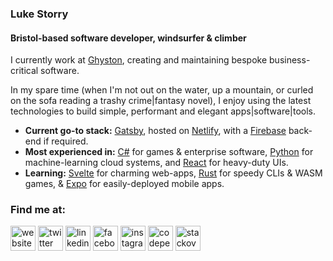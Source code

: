 ### Luke Storry
#### Bristol-based software developer, windsurfer & climber


I currently work at [Ghyston](https://www.ghyston.com/), creating and maintaining bespoke business-critical software.


In my spare time (when I'm not out on the water, up a mountain, or curled on the sofa reading a trashy crime|fantasy novel), I enjoy using the latest technologies to build simple, performant and elegant apps|software|tools.


*   **Current go-to stack:** [Gatsby](https://www.gatsbyjs.org/), hosted on [Netlify](https://www.netlify.com/), with a [Firebase](https://firebase.google.com/) back-end if required.
*   **Most experienced in:** [C#](https://docs.microsoft.com/en-us/dotnet/csharp/) for games & enterprise software, [Python](https://www.python.org/) for machine-learning cloud systems, and [React](https://reactjs.org/) for heavy-duty UIs.
*   **Learning:** [Svelte](https://svelte.dev/) for charming web-apps, [Rust](https://www.rust-lang.org/) for speedy CLIs & WASM games, & [Expo](https://expo.io/) for easily-deployed mobile apps.

### Find me at:

 [<img src='https://cdn.jsdelivr.net/npm/simple-icons@3.0.1/icons/icloud.svg' alt='website' height='40'>](https://lukestorry.co.uk/)
 [<img src='https://cdn.jsdelivr.net/npm/simple-icons@3.0.1/icons/twitter.svg' alt='twitter' height='40'>](https://twitter.com/LukeStorry)
 [<img src='https://cdn.jsdelivr.net/npm/simple-icons@3.0.1/icons/linkedin.svg' alt='linkedin' height='40'>](https://www.linkedin.com/in/LukeStorry/)
 [<img src='https://cdn.jsdelivr.net/npm/simple-icons@3.0.1/icons/facebook.svg' alt='facebook' height='40'>](https://www.facebook.com/LukeStorry)
 [<img src='https://cdn.jsdelivr.net/npm/simple-icons@3.0.1/icons/instagram.svg' alt='instagram' height='40'>](https://www.instagram.com/LukeStorry/)
 [<img src='https://cdn.jsdelivr.net/npm/simple-icons@3.0.1/icons/codepen.svg' alt='codepen' height='40'>](https://codepen.io/LukeStorry)
 [<img src='https://cdn.jsdelivr.net/npm/simple-icons@3.0.1/icons/stackoverflow.svg' alt='stackoverflow' height='40'>](https://stackoverflow.com/users/13892264)

